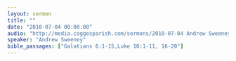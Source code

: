```yaml
---
layout: sermon
title: ""
date: "2010-07-04 00:00:00"
audio: "http://media.coggesparish.com/sermons/2010-07-04 Andrew Sweeney.mp3"
speaker: "Andrew Sweeney"
bible_passages: ["Galatians 6:1-15,Luke 10:1-11, 16-20"]
---
```

